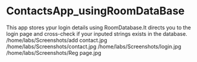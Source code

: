 # ContactsApp_usingRoomDataBase
This app stores ypur login details using RoomDatabase.It directs you to the login page and cross-check if your inputed strings exists in the database.
/home/labs/Screenshots/add contact.jpg
/home/labs/Screenshots/contact.jpg
/home/labs/Screenshots/login.jpg
/home/labs/Screenshots/Reg page.jpg
